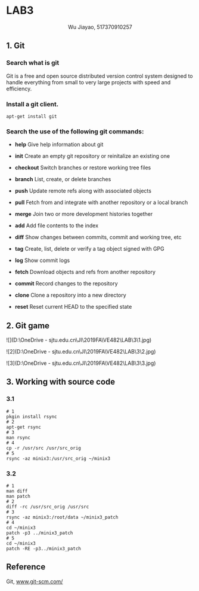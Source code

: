 # LAB3

<center>Wu Jiayao, 517370910257
</center>

## 1. Git

### Search what is git

Git is a free and open source distributed version control system designed to handle everything from small to very large projects with speed and efficiency.

### Install a git client.

~~~shell
apt-get install git
~~~

### Search the use of the following git commands:

- **help** Give help information about git

- **init** Create an empty git repository or reinitalize an existing one

- **checkout** Switch branches or restore working tree files

- **branch** List, create, or delete branches

- **push** Update remote refs along with associated objects

- **pull** Fetch from and integrate with another repository or a local branch

- **merge** Join two or more development histories together

- **add** Add file contents to the index

- **diff** Show changes between commits, commit and working tree, etc

- **tag** Create, list, delete or verify a tag object signed with GPG

- **log** Show commit logs

- **fetch** Download objects and refs from another repository

- **commit** Record changes to the repository

- **clone** Clone a repository into a new directory

- **reset** Reset current HEAD to the specified state

## 2. Git game

![](D:\OneDrive - sjtu.edu.cn\JI\2019FA\VE482\LAB\3\1.jpg)

![2](D:\OneDrive - sjtu.edu.cn\JI\2019FA\VE482\LAB\3\2.jpg)

![3](D:\OneDrive - sjtu.edu.cn\JI\2019FA\VE482\LAB\3\3.jpg)

## 3. Working with source code

### 3.1

~~~shell
# 1
pkgin install rsync
# 2
apt-get rsync
# 3
man rsync
# 4
cp -r /usr/src /usr/src_orig
# 5
rsync -az minix3:/usr/src_orig ~/minix3
~~~

### 3.2

~~~shell
# 1
man diff
man patch
# 2
diff -rc /usr/src_orig /usr/src
# 3
rsync -az minix3:/root/data ~/minix3_patch
# 4
cd ~/minix3
patch -p3 ../minix3_patch
# 5
cd ~/minix3
patch -RE -p3../minix3_patch
~~~



## Reference

Git, www.git-scm.com/